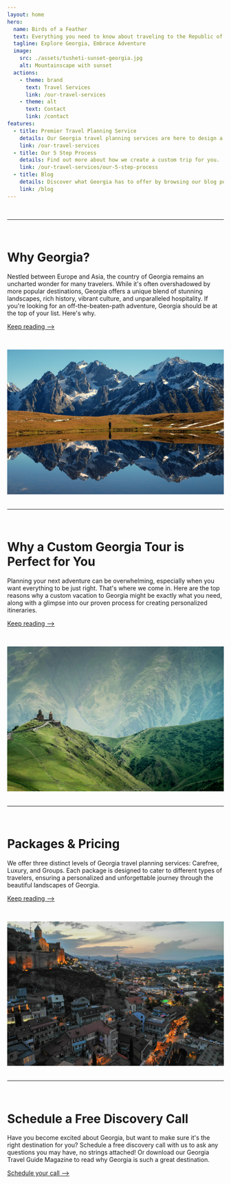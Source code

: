 ```yaml
---
layout: home
hero:
  name: Birds of a Feather
  text: Everything you need to know about traveling to the Republic of Georgia.
  tagline: Explore Georgia, Embrace Adventure
  image: 
    src: ./assets/tusheti-sunset-georgia.jpg 
    alt: Mountainscape with sunset  
  actions:
    - theme: brand
      text: Travel Services
      link: /our-travel-services
    - theme: alt
      text: Contact
      link: /contact
features:
  - title: Premier Travel Planning Service
    details: Our Georgia travel planning services are here to design a personalized adventure just for you.
    link: /our-travel-services
  - title: Our 5 Step Process
    details: Find out more about how we create a custom trip for you.
    link: /our-travel-services/our-5-step-process
  - title: Blog
    details: Discover what Georgia has to offer by browsing our blog posts.
    link: /blog
---
```

&nbsp;

----
&nbsp;
# Why Georgia?

Nestled between Europe and Asia, the country of Georgia remains an uncharted wonder for many travelers. While it's often overshadowed by more popular destinations, Georgia offers a unique blend of stunning landscapes, rich history, vibrant culture, and unparalleled hospitality. If you're looking for an off-the-beaten-path adventure, Georgia should be at the top of your list. Here's why.

[Keep reading -->](/blog/georgia/why-anyone-should-visit-georgia)

&nbsp;

![Lake Ushba](./assets/lake-ushba-georgia.jpg)
&nbsp;

---
&nbsp;
# Why a Custom Georgia Tour is Perfect for You

Planning your next adventure can be overwhelming, especially when you want everything to be just right. That's where we come in. Here are the top reasons why a custom vacation to Georgia might be exactly what you need, along with a glimpse into our proven process for creating personalized itineraries.

[Keep reading -->](/our-travel-services/custom-georgia-adventures#for-who)

&nbsp;

![Kazbegi](./assets/kazbegi-gergeti-georgia.jpg)
&nbsp;

---
&nbsp;
# Packages & Pricing

We offer three distinct levels of Georgia travel planning services: Carefree, Luxury, and Groups. Each package is designed to cater to different types of travelers, ensuring a personalized and unforgettable journey through the beautiful landscapes of Georgia.

[Keep reading -->](/our-travel-services/packages-pricing)

&nbsp;

![Kazbegi](./assets/tbilisi-old-town-georgia.jpg)
&nbsp;

---
&nbsp;
# Schedule a Free Discovery Call

Have you become excited about Georgia, but want to make sure it's the right destination for you? Schedule a free discovery call with us to ask any questions you may have, no strings attached! Or download our Georgia Travel Guide Magazine to read why Georgia is such a great destination.

[Schedule your call -->](/contact)